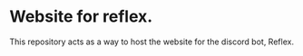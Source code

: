 # Website for reflex.
This repository acts as a way to host the website for the discord bot, Reflex.
